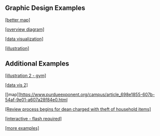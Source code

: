## Graphic Design Examples

[[better map]](https://www.purdueexponent.org/sports/article_24585a47-01b9-5a3b-835b-f4c0f2576cc7.html)

[[overview diagram]](https://www.purdueexponent.org/campus/article_19f1031d-0396-5b21-870a-c7f9f6ca91bc.html)

[[data visualization]](https://www.purdueexponent.org/features/article_2818aafe-49ef-11e0-b68f-0017a4a78c22.html)

[[illustration]](https://www.purdueexponent.org/campus/article_e6933768-8155-11e0-ae1e-0019bb30f31a.html)

## Additional Examples

[[illustration 2 - gym]](https://www.purdueexponent.org/features/image_ee8d6e04-354a-11e0-bfce-00127992bc8b.html)

[[data vis 2]](https://www.purdueexponent.org/campus/article_2c04ba80-3024-5333-b5a0-0f3ea4ba3965.html)


[[map]]https://www.purdueexponent.org/campus/article_698e1855-607b-54af-9e01-a607a28f84e0.html

[[Review process begins for dean charged with theft of household items]](https://www.purdueexponent.org/campus/article_a83dbc43-c704-5dd2-87d1-b45ab097f784.html)

[[interactive - flash required]](https://www.purdueexponent.org/interactives/article_d04a01b8-71c8-11e0-9b14-001a4bcf6878.html)

[[more examples]](https://www.google.com/search?q=purdue+exponent+willats&sxsrf=ALeKk001yi_YZe5Z4WlayqlWyT8NZLBgmQ:1613765695174&source=lnms&tbm=isch&sa=X&ved=2ahUKEwi8qovY4fbuAhWHXM0KHXveD4AQ_AUoAnoECAUQBA&biw=1363&bih=798)
